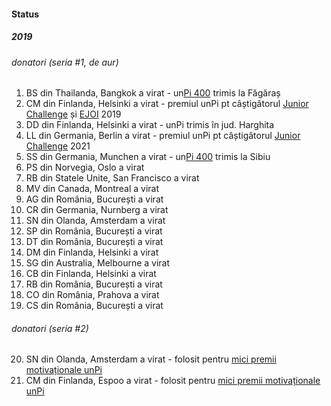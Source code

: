 #### Status

<script src="https://embed.github.com/view/geojson/cipy/unpi.web/master/ong/harta/ro.geojson?height=350&width=450"></script>

##### 2019

###### donatori (seria #1, _de aur_)

1. BS din Thailanda, Bangkok a virat - un[Pi 400](https://www.raspberrypi.org/products/raspberry-pi-400) trimis la Făgăraș
2. CM din Finlanda, Helsinki a virat - premiul unPi pt câștigătorul [Junior Challenge](https://infoarena.ro/blog/unpi) și [EJOI](https://www.facebook.com/ejoi2019/) 2019
3. DD din Finlanda, Helsinki a virat - unPi trimis în jud. Harghita
4. LL din Germania, Berlin a virat - premiul unPi pt câștigătorul [Junior Challenge](https://infoarena.ro/blog/unpi) 2021
5. SS din Germania, Munchen a virat - un[Pi 400](https://www.raspberrypi.org/products/raspberry-pi-400) trimis la Sibiu
6. PS din Norvegia, Oslo a virat
7. RB din Statele Unite, San Francisco a virat
8. MV din Canada, Montreal a virat
9. AG din România, București a virat
10. CR din Germania, Nurnberg a virat
11. SN din Olanda, Amsterdam a virat
12. SP din România, București a virat
13. DT din România, București a virat
14. DM din Finlanda, Helsinki a virat
15. SG din Australia, Melbourne a virat
16. CB din Finlanda, Helsinki a virat
17. RB din România, București a virat
18. CO din România, Prahova a virat
19. CS din România, București a virat

###### donatori (seria #2)

20. SN din Olanda, Amsterdam a virat - folosit pentru [mici premii motivaționale unPi](http://plus.unpi.ro)
21. CM din Finlanda, Espoo a virat - folosit pentru [mici premii motivaționale unPi](http://plus.unpi.ro)
